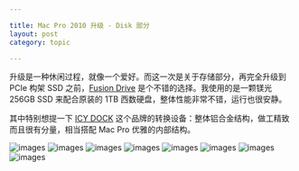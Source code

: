 ```yaml
---

title: Mac Pro 2010 升级 - Disk 部分
layout: post
category: topic

---
```



升级是一种休闲过程，就像一个爱好。而这一次是关于存储部分，再完全升级到 PCIe 构架 SSD 之前，[Fusion Drive](http://en.wikipedia.org/wiki/Fusion_Drive) 是个不错的选择。我使用的是一颗镁光 256GB SSD 来配合原装的 1TB 西数硬盘，整体性能非常不错，运行也很安静。

其中特别想提一下 [ICY DOCK](http://www.icydock.com/goods.php?id=134) 这个品牌的转换设备：整体铝合金结构，做工精致而且很有分量，相当搭配 Mac Pro 优雅的内部结构。

![images](http://i.v2ex.co/iJN6lzdI.jpeg)
![images](http://i.v2ex.co/55FYVX4R.jpeg)
![images](http://i.v2ex.co/46ZMhbgC.jpeg)
![images](http://i.v2ex.co/85pmdWM5.jpeg)
![images](http://i.v2ex.co/u8FSF384.jpeg)
![images](http://i.v2ex.co/gj0L4b36.jpeg)
![images](http://i.v2ex.co/1OYrh33p.jpeg)
![images](http://i.v2ex.co/9vG6jbfh.jpeg)